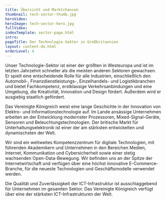 ```yaml
---
title: Übersicht und Marktchancen
thumbnail: tech-sector-thumb.jpg
heroVideo: 
heroImage: tech-sector-hero.jpg
fullVideo: 
indexTemplate: sector-page.html
intro: 
pageTitle: Der Technologie-Sektor in Großbritannien
layout: content-de.html
orderLevel: 4
---
```


Unser Technologie-Sektor ist einer der größten in Westeuropa und ist im letzten Jahrzehnt schneller als die meisten anderen Sektoren gewachsen. Er spielt eine entscheidende Rolle für alle Industrien, einschließlich den Automobil-, Finanzdienstleistungs-, Einzelhandels- und Logistikbranchen und bietet Fachkompetenz, erstklassige Verkehrsanbindungen und eine Umgebung, die Kreativität, Innovation und Design fördert. Außerdem wird er ausgiebig staatlich gefördert.

Das Vereinigte Königreich weist eine lange Geschichte in der Innovation von Elektro- und Informationstechnologie auf. Im Lande ansässige Unternehmen arbeiten an der Entwicklung modernster Prozessoren, Mixed-Signal-Geräte, Sensoren und Beleuchtungstechnologien. Der britische Markt für Unterhaltungselektronik ist einer der am stärksten entwickelten und dynamischsten der Welt.

Wir sind ein weltweites Kompetenzzentrum für digitale Technologien, mit führenden Akademikern und Unternehmen in den Bereichen Medien, Internet, Kommunikation und Cybersicherheit sowie einer stetig wachsenden Open-Data-Bewegung. Wir befinden uns an der Spitze der Internetwirtschaft und verfügen über eine höchst innovative E-Commerce-Branche, für die neueste Technologien und Geschäftsmodelle verwendet werden.

Die Qualität und Zuverlässigkeit der ICT-Infrastruktur ist ausschlaggebend für Unternehmen im gesamten Sektor. Das Vereinigte Königreich verfügt über eine der stärksten ICT-Infrastrukturen der Welt.
